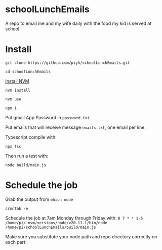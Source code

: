 # schoolLunchEmails

A repo to email me and my wife daily with the food my kid is served at school.


# Install

`git clone https://github.com/piyh/schoolLunchEmails.git`

`cd schoolLunchEmails`

[Install NVM](https://github.com/nvm-sh/nvm)

`nvm install`

`nvm use`

`npm i`

Put gmail App Password in `password.txt`

Put emails that will receive message `emails.txt`, one email per line.

Typescript compile with:

`npx tsc`

Then run a test with:

`node build/main.js`

# Schedule the job

Grab the output from `which node`

`crontab -e`

Schedule the job at 7am Monday through Friday with:
 `0 7 * * 1-5 /home/pi/.nvm/versions/node/v20.11.1/bin/node /home/pi/schoolLunchEmails/build/main.js`

 Make sure you substitute your node path and repo directory correctly on each part